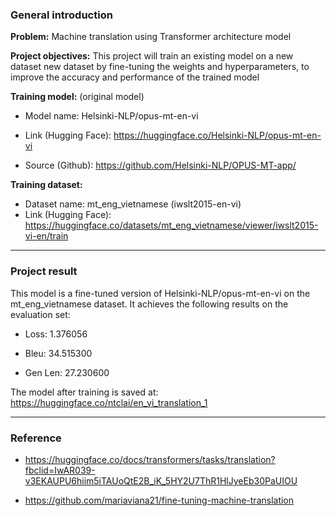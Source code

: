 ### General introduction
**Problem:** Machine translation using Transformer architecture model

**Project objectives:** This project will train an existing model on a new dataset new dataset by fine-tuning the weights and hyperparameters, to improve the accuracy and performance of the trained model

**Training model:** (original model)

  - Model name: Helsinki-NLP/opus-mt-en-vi

  - Link (Hugging Face): https://huggingface.co/Helsinki-NLP/opus-mt-en-vi

  - Source (Github): https://github.com/Helsinki-NLP/OPUS-MT-app/

**Training dataset:**

  - Dataset name: mt_eng_vietnamese (iwslt2015-en-vi)
  - Link (Hugging Face): https://huggingface.co/datasets/mt_eng_vietnamese/viewer/iwslt2015-vi-en/train
--- 
### Project result

This model is a fine-tuned version of Helsinki-NLP/opus-mt-en-vi on the mt_eng_vietnamese dataset. It achieves the following results on the evaluation set:

  - Loss: 1.376056

  - Bleu: 34.515300

  - Gen Len: 27.230600

The model after training is saved at: https://huggingface.co/ntclai/en_vi_translation_1

---
### Reference
  - https://huggingface.co/docs/transformers/tasks/translation?fbclid=IwAR039-v3EKAUPU6hiim5iTAUoQtE2B_iK_5HY2U7ThR1HlJyeEb30PaUIOU

  - https://github.com/mariaviana21/fine-tuning-machine-translation
